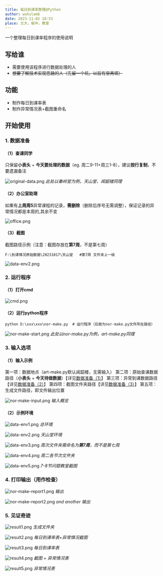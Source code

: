 ```yaml
---
title: 每日到课率整理@Python
author: wuhulamb
date: 2023-11-02 18:53
place: 兰大，榆中，教室
---
```

一个整理每日到课率程序的使用说明
<!--more-->

## 写给谁

- 需要使用该程序进行数据处理的人
- ~~想要了解技术实现思路的人（先留一个坑，以后有空再填）~~

## 功能

- 制作每日到课率表
- 制作异常情况表+截图重命名

## 开始使用

### 1. 数据准备

#### （1）查课同学
只保留**小表头** + **今天要处理的数据**（eg. 周二9-11+周三1-8），建议**按行复制**，不要遗漏备注

![original-data.png](/media/image/2023/11/original-data.png)
*此处以秦岭堂为例，天山堂、闻韶楼同理*

#### （2）办公室助理
如果有**上周周5**异常课程的记录，**需删除**（删除后序号无需调整），保证记录的异常情况都是本周的,其余不变

![office.png](/media/image/2023/11/office.png)

#### （3）截图
截图路径示例（注意：截图存放在**第7周**，不是第七周）

    F:\到课情况原始数据\20231017\天山堂   #第7周 文件夹上一级

![data-env2.png](/media/image/2023/11/data-env2.png "environment")

### 2. 运行程序

#### （1）打开cmd
![cmd.png](/media/image/2023/11/cmd.png "cmd")

#### （2）运行python程序
    python D:\xxx\xxx\nor-make.py  # 运行程序（后面为nor-make.py文件所在路径）

![nor-make-start.png](/media/image/2023/11/nor-make-start.png "start")
*此处以nor-make.py为例，art-make.py同理*

### 3. 输入选项

#### （1）输入示例
第一项：数据地点（art-make.py默认闻韶楼，无需输入）
第二项：原始查课数据路径（**小表头** + **今天待做数据**）【详见[数据准备（1）](#1查课同学)】
第三项：异常到课数据路径【详见[数据准备（2）](#2办公室助理)】
第四项：截图文件夹路径【详见[数据准备（3）](#3截图)】
第五项：生成文件路径，即文件输出位置

![nor-make-input.png](/media/image/2023/11/nor-make-input.png "input")
*输入概览*

#### （2）示例环境
![data-env1.png](/media/image/2023/11/data-env1.png "environment")
*总环境*

![data-env2.png](/media/image/2023/11/data-env2.png "environment")
*天山堂环境*

![data-env3.png](/media/image/2023/11/data-env3.png "environment")
*周次文件夹需命名为**第7周**，而不是第七周*

![data-env4.png](/media/image/2023/11/data-env4.png "environment")
*周二各节次文件夹*

![data-env5.png](/media/image/2023/11/data-env5.png "environment")
*7-8节问题教室截图*


### 4. 打印输出（用作检查）
![nor-make-report1.png](/media/image/2023/11/nor-make-report1.png "report")
*输出*

![nor-make-report2.png](/media/image/2023/11/nor-make-report2.png "report")
*and another 输出*

### 5. 见证奇迹
![result1.png](/media/image/2023/11/result1.png "result")
*生成文件夹*

![result2.png](/media/image/2023/11/result2.png "result")
*每日到课率表+异常情况截图*

![result3.png](/media/image/2023/11/result3.png "result")
*每日到课率表*

![result4.png](/media/image/2023/11/result4.png "result")
*截图 + 异常情况表*

![result5.png](/media/image/2023/11/result5.png "result")
*异常情况表*
